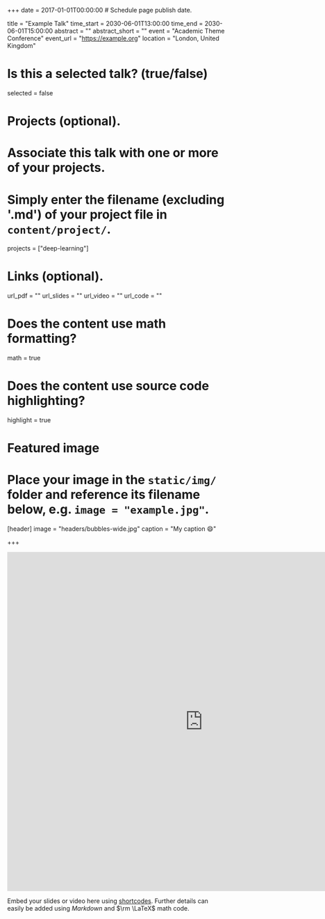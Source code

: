 +++
date = 2017-01-01T00:00:00  # Schedule page publish date.

title = "Example Talk"
time_start = 2030-06-01T13:00:00
time_end = 2030-06-01T15:00:00
abstract = ""
abstract_short = ""
event = "Academic Theme Conference"
event_url = "https://example.org"
location = "London, United Kingdom"

# Is this a selected talk? (true/false)
selected = false

# Projects (optional).
#   Associate this talk with one or more of your projects.
#   Simply enter the filename (excluding '.md') of your project file in `content/project/`.
projects = ["deep-learning"]

# Links (optional).
url_pdf = ""
url_slides = ""
url_video = ""
url_code = ""

# Does the content use math formatting?
math = true

# Does the content use source code highlighting?
highlight = true

# Featured image
# Place your image in the `static/img/` folder and reference its filename below, e.g. `image = "example.jpg"`.
[header]
image = "headers/bubbles-wide.jpg"
caption = "My caption :smile:"

+++

<iframe src=https://rawgit.com/benkraj/bkraj/master/content/talk/JournalClub.LongRead/23-Feb-17-journal.club.html#1" width="900" height="780" style="border: none;"></iframe>

Embed your slides or video here using [shortcodes](https://sourcethemes.com/academic/post/writing-markdown-latex/). Further details can easily be added using *Markdown* and $\rm \LaTeX$ math code.
